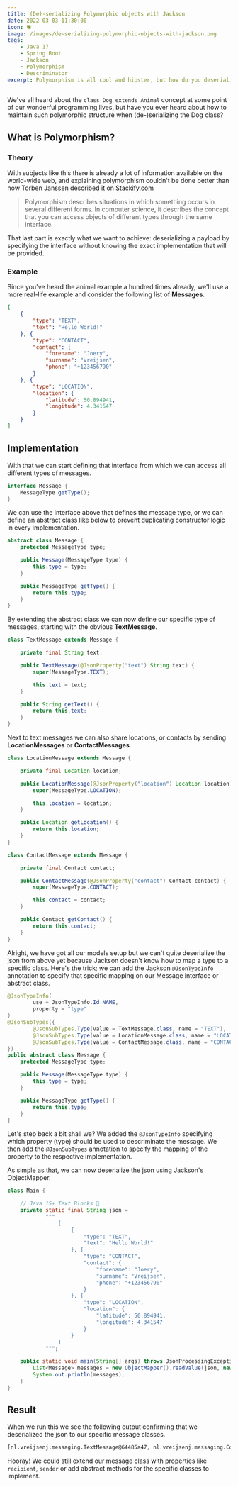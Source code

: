 ```yaml
---
title: (De)-serializing Polymorphic objects with Jackson
date: 2022-03-03 11:30:00
icon: 🐕
image: /images/de-serializing-polymorphic-objects-with-jackson.png
tags:
    - Java 17
    - Spring Boot
    - Jackson
    - Polymorphism
    - Descriminator
excerpt: Polymorphism is all cool and hipster, but how do you deserialize such structure coming from the outside world? Well, I so happen to have written this blogpost about it so click along!
---
```


We've all heard about the `class Dog extends Animal` concept at some point of our wonderful programming lives, but have you ever heard about how to maintain such polymorphic structure when (de-)serializing the Dog class?

## What is Polymorphism?

### Theory
With subjects like this there is already a lot of information available on the world-wide web, and explaining polymorphism couldn't be done better than how Torben Janssen described it on [Stackify.com](https://stackify.com/oop-concept-polymorphism/)

> Polymorphism describes situations in which something occurs in several different forms. In computer science, it describes the concept that you can access objects of different types through the same interface.

That last part is exactly what we want to achieve: deserializing a payload by specifying the interface without knowing the exact implementation that will be provided.

### Example
Since you've heard the animal example a hundred times already, we'll use a more real-life example and consider the following list of **Messages**.

```json
[
    {
        "type": "TEXT",
        "text": "Hello World!"
    }, {
        "type": "CONTACT",
        "contact": {
            "forename": "Joery",
            "surname": "Vreijsen",
            "phone": "+123456790"
        }
    }, {
        "type": "LOCATION",
        "location": {
            "latitude": 50.894941,
            "longitude": 4.341547
        }
    }
]
```

## Implementation

With that we can start defining that interface from which we can access all different types of messages.

```java
interface Message {
    MessageType getType();
}
```

We can use the interface above that defines the message type, or we can define an abstract class like below to prevent duplicating constructor logic in every implementation.

```java
abstract class Message {
    protected MessageType type;

    public Message(MessageType type) {
        this.type = type;
    }

    public MessageType getType() {
        return this.type;
    }
}
```

By extending the abstract class we can now define our specific type of messages, starting with the obvious **TextMessage**.

```java
class TextMessage extends Message {

    private final String text;

    public TextMessage(@JsonProperty("text") String text) {
        super(MessageType.TEXT);

        this.text = text;
    }

    public String getText() {
        return this.text;
    }
}
```

Next to text messages we can also share locations, or contacts by sending **LocationMessages** or **ContactMessages**.

```java
class LocationMessage extends Message {

    private final Location location;

    public LocationMessage(@JsonProperty("location") Location location) {
        super(MessageType.LOCATION);

        this.location = location;
    }

    public Location getLocation() {
        return this.location;
    }
}
```

```java
class ContactMessage extends Message {

    private final Contact contact;

    public ContactMessage(@JsonProperty("contact") Contact contact) {
        super(MessageType.CONTACT);

        this.contact = contact;
    }

    public Contact getContact() {
        return this.contact;
    }
}
```

Alright, we have got all our models setup but we can't quite deserialize the json from above yet because Jackson doesn't know how to map a type to a specific class.
Here's the trick; we can add the Jackson `@JsonTypeInfo` annotation to specify that specific mapping on our Message interface or abstract class.

```java
@JsonTypeInfo(
        use = JsonTypeInfo.Id.NAME,
        property = "type"
)
@JsonSubTypes({
        @JsonSubTypes.Type(value = TextMessage.class, name = "TEXT"),
        @JsonSubTypes.Type(value = LocationMessage.class, name = "LOCATION"),
        @JsonSubTypes.Type(value = ContactMessage.class, name = "CONTACT")
})
public abstract class Message {
    protected MessageType type;

    public Message(MessageType type) {
        this.type = type;
    }

    public MessageType getType() {
        return this.type;
    }
}
```

Let's step back a bit shall we? We added the `@JsonTypeInfo` specifying which property (type) should be used to descriminate the message.
We then add the `@JsonSubTypes` annotation to specify the mapping of the property to the respective implementation.

As simple as that, we can now deserialize the json using Jackson's ObjectMapper.

```java
class Main {

    // Java 15+ Text Blocks 🎉
    private static final String json =
            """
                [
                    {
                        "type": "TEXT",
                        "text": "Hello World!"
                    }, {
                        "type": "CONTACT",
                        "contact": {
                            "forename": "Joery",
                            "surname": "Vreijsen",
                            "phone": "+123456790"
                        }
                    }, {
                        "type": "LOCATION",
                        "location": {
                            "latitude": 50.894941,
                            "longitude": 4.341547
                        }
                    }
                ]
            """;

    public static void main(String[] args) throws JsonProcessingException {
        List<Message> messages = new ObjectMapper().readValue(json, new TypeReference<>() { });
        System.out.println(messages);
    }
}
```

## Result

When we run this we see the following output confirming that we deserialized the json to our specific message classes.

```txt
[nl.vreijsenj.messaging.TextMessage@64485a47, nl.vreijsenj.messaging.ContactMessage@25bbf683, nl.vreijsenj.messaging.LocationMessage@6ec8211c]
```

Hooray! We could still extend our message class with properties like `recipient`, `sender` or add abstract methods for the specific classes to implement.